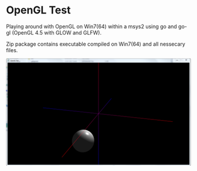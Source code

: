 OpenGL Test
===========

Playing around with OpenGL on Win7(64) within a msys2 using go and go-gl
(OpenGL 4.5 with GLOW and GLFW).

Zip package contains executable compiled on Win7(64) and all nessecary files.

![Screenshot](capture.png)

